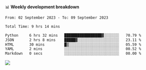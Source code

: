 📊 **Weekly development breakdown**
<!--START_SECTION:waka-->

```txt
From: 02 September 2023 - To: 09 September 2023

Total Time: 9 hrs 14 mins

Python     6 hrs 32 mins   █████████████████▓░░░░░░░   70.79 %
JSON       2 hrs 8 mins    █████▓░░░░░░░░░░░░░░░░░░░   23.11 %
HTML       30 mins         █▒░░░░░░░░░░░░░░░░░░░░░░░   05.59 %
YAML       2 mins          ░░░░░░░░░░░░░░░░░░░░░░░░░   00.52 %
Markdown   0 secs          ░░░░░░░░░░░░░░░░░░░░░░░░░   00.00 %
```

<!--END_SECTION:waka-->
![](https://komarev.com/ghpvc/?username=callanwu)
